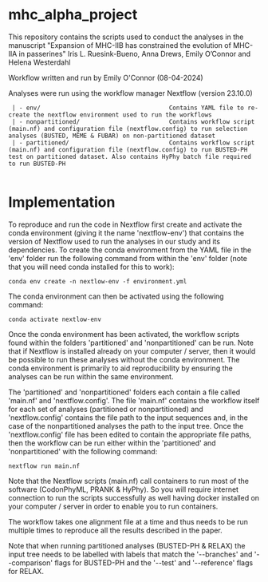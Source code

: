 # mhc_alpha_project

This repository contains the scripts used to conduct the analyses in the manuscript "Expansion of MHC-IIB has constrained the evolution of MHC-IIA in passerines"
Iris L. Ruesink-Bueno, Anna Drews, Emily O’Connor and Helena Westerdahl

Workflow written and run by Emily O'Connor (08-04-2024)

Analyses were run using the workflow manager Nextflow (version 23.10.0)

```
 | - env/                                    Contains YAML file to re-create the nextflow environment used to run the workflows
 | - nonpartitioned/                         Contains workflow script (main.nf) and configuration file (nextflow.config) to run selection analyses (BUSTED, MEME & FUBAR) on non-partitioned dataset  
 | - partitioned/                            Contains workflow script (main.nf) and configuration file (nextflow.config) to run BUSTED-PH test on partitioned dataset. Also contains HyPhy batch file required to run BUSTED-PH
 
 ```
 
# Implementation

To reproduce and run the code in Nextflow first create and activate the conda environment (giving it the name 'nextflow-env') that contains the version of Nextflow used to run the analyses in our study and its dependencies. To create the conda environment from the YAML file in the 'env' folder run the following command from within the 'env' folder (note that you will need conda installed for this to work):
```
conda env create -n nextlow-env -f environment.yml
```

The conda environment can then be activated using the following command:
```
conda activate nextlow-env
```

Once the conda environment has been activated, the workflow scripts found within the folders 'partitioned' and 'nonpartitioned' can be run. Note that if Nextflow is installed already on your computer / server, then it would be possible to run these analyses without the conda environment. The conda environment is primarily to aid reproducibility by ensuring the analyses can be run within the same environment.  

The 'partitioned' and 'nonpartitioned' folders each contain a file called 'main.nf' and 'nextflow.config'. The file 'main.nf' contains the workflow itself for each set of analyses (partitioned or nonpartitioned) and 'nextflow.config' contains the file path to the input sequences and, in the case of the nonpartitioned analyses the path to the input tree. Once the 'nextflow.config' file has been edited to contain the appropriate file paths, then the workflow can be run either within the 'partitioned' and 'nonpartitioned' with the following command:
```
nextflow run main.nf
```

Note that the Nextflow scripts (main.nf) call containers to run most of the software (CodonPhyML, PRANK & HyPhy). So you will require internet connection to run the scripts successfully as well having docker installed on your computer / server in order to enable you to run containers. 

The workflow takes one alignment file at a time and thus needs to be run multiple times to reproduce all the results described in the paper. 

 Note that when running partitioned analyses (BUSTED-PH & RELAX) the input tree needs to be labelled with labels that match the '--branches' and '--comparison' flags for BUSTED-PH and the '--test' and '--reference' flags for RELAX.   



